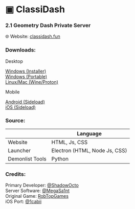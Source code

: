 # ▣ ClassiDash
### 2.1 Geometry Dash Private Server

🌐 Website: [classidash.fun](https://classidash.fun)

### Downloads:

Desktop

[Windows (Installer)](https://github.com/ShadowOcto/ClassiDash/releases/download/Launcher/ClassiDashLauncherSetup.exe)\
[Windows (Portable)](https://github.com/ShadowOcto/ClassiDash/releases/download/Launcher/ClassiDashLauncherPortable.exe)\
[Linux/Mac (Wine/Proton)](https://www.dropbox.com/scl/fi/wdz5s4q3brq30nprdd4og/Linux.zip?rlkey=k65rgdcoa27n9o8f9ovm4iixq&dl=1)

Mobile

[Android (Sideload)](https://github.com/ShadowOcto/ClassiDash/releases/download/Mobile/ClassiDash.Mobile.apk)\
[iOS (Sideload)](https://github.com/ShadowOcto/ClassiDash/releases/download/iOS/ClassiDash.Mobile.ipa)


### Source:

|  | Language |
| - | - |
Website | HTML, Js, CSS
Launcher | Electron (HTML, Node Js, CSS)
Demonlist Tools | Python

### Credits:
Primary Developer: [@ShadowOcto](https://github.com/ShadowOcto)\
Server Software: [@MegaSa1nt](https://github.com/MegaSa1nt)\
Original Game: [RobTopGames](https://www.robtopgames.com/)\
iOS Port: [@1cabii](https://github.com/1cabii)
